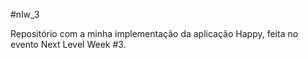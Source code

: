 #nlw_3

Repositório com a minha implementação da aplicação Happy, feita no evento Next Level Week #3.

